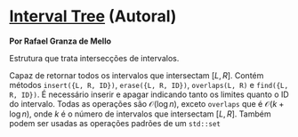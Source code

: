 # [Interval Tree](interval_tree.cpp) (Autoral)

**Por Rafael Granza de Mello**

Estrutura que trata intersecções de intervalos.

Capaz de retornar todos os intervalos que intersectam $[L, R]$. Contém métodos `insert({L, R, ID})`, `erase({L, R, ID})`, `overlaps(L, R)` e `find({L, R, ID})`. É necessário inserir e apagar indicando tanto os limites quanto o ID do intervalo. Todas as operações são $\mathcal{O}(\log n)$, exceto `overlaps` que é $\mathcal{O}(k + \log n)$, onde $k$ é o número de intervalos que intersectam $[L, R]$. Também podem ser usadas as operações padrões de um `std::set`
